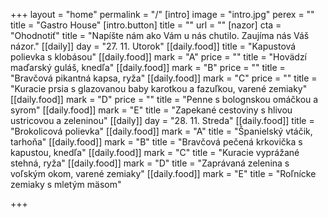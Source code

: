 +++
layout = "home"
permalink = "/"
[intro]
image = "intro.jpg"
perex = ""
title = "Gastro House"
[intro.button]
title = ""
url = ""
[nazor]
cta = "Ohodnotiť"
title = "Napíšte nám ako Vám u nás chutilo. Zaujíma nás Váš názor."
[[daily]]
day = "27. 11. Utorok"
[[daily.food]]
title = "Kapustová polievka s klobásou"
[[daily.food]]
mark = "A"
price = ""
title = "Hovädzí maďarský guláš, knedľa"
[[daily.food]]
mark = "B"
price = ""
title = "Bravčová pikantná kapsa, ryža"
[[daily.food]]
mark = "C"
price = ""
title = "Kuracie prsia s glazovanou baby karotkou a fazuľkou, varené zemiaky"
[[daily.food]]
mark = "D"
price = ""
title = "Penne s bolognskou omáčkou a syrom"
[[daily.food]]
mark = "E"
title = "Zapekané cestoviny s hlivou ustricovou  a zeleninou"
[[daily]]
day = "28. 11. Streda"
[[daily.food]]
title = "Brokolicová polievka"
[[daily.food]]
mark = "A"
title = "Španielský vtáčik, tarhoňa"
[[daily.food]]
mark = "B"
title = "Bravčová pečená krkovička s kapustou, knedľa"
[[daily.food]]
mark = "C"
title = "Kuracie vyprážané stehná, ryža"
[[daily.food]]
mark = "D"
title = "Zaprávaná zelenina s voľským okom, varené zemiaky"
[[daily.food]]
mark = "E"
title = "Roľnícke zemiaky s mletým mäsom"

+++
